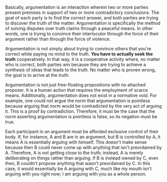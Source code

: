 Basically, argumentation is an interaction wherein two or more parties present premises in support of two or more contradictory conclusions. The goal of each party is to find the correct answer, and both parties are trying to discover the truth of the matter. Argumentation is specifically the method of solving disputes over truth claims through a peaceful means. In other words, one is trying to convince their interlocutor through the force of their argument rather than through the force of violence.

Argumentation is not simply about trying to convince others that you're correct while paying no mind to the truth. **You have to actually seek the truth** cooperatively. In that way, it is a cooperative activity where, no matter who is correct, both parties win because they are trying to achieve a synthesis of ideas that leads to the truth. No matter who is proven wrong, the goal is to arrive at the truth.

Argumentation is not just free-floating propositions with no attached proposer. It is a human action that requires the employment of scarce means. Additionally, argumentation does not exist in a normative void. For example, one could not argue the norm that argumentation is pointless because arguing that norm would be contradicted by the very act of arguing it. This is a proof by contradiction. Therefore, it must be the case that the norm asserting argumentation is pointless is false, so its negation must be true.

Each participant in an argument must be afforded exclusive control of their body. If, for instance, A and B are in an argument, but B is controlled by A, it means A is essentially arguing with himself. This doesn't make sense because then B could never come up with anything that isn't preordained by A. Therefore, A is not getting close to the truth; instead, A is merely deliberating on things rather than arguing. If B is instead owned by C, even then, B couldn't propose anything that wasn't preordained by C. In this case, it would essentially be A arguing with C, much like my mouth isn't arguing with you right now; I am arguing with you as a whole person.